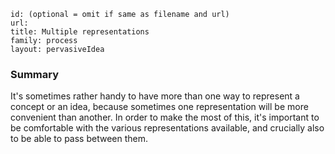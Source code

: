 ````
id: (optional = omit if same as filename and url)
url: 
title: Multiple representations
family: process
layout: pervasiveIdea
````

### Summary

It's sometimes rather handy to have more than one way to represent a concept or an idea, because sometimes one representation will be more convenient than another.  In order to make the most of this, it's important to be comfortable with the various representations available, and crucially also to be able to pass between them.
